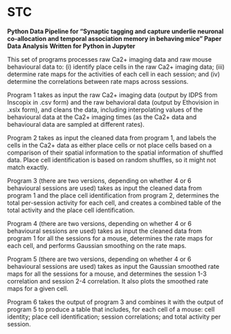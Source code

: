 # STC
**Python Data Pipeline for “Synaptic tagging and capture underlie neuronal co-allocation and temporal association memory in behaving mice” Paper Data Analysis**
**Written for Python in Jupyter** 


This set of programs processes raw Ca2+ imaging data and raw mouse behavioural data to: (i) identify place cells in the raw Ca2+ imaging data; (iii) determine rate maps for the activities of each cell in each session; and (iv) determine the correlations between rate maps across sessions. 

Program 1 takes as input the raw Ca2+ imaging data (output by IDPS from Inscopix in .csv form) and the raw behavioral data (output by Ethovision in .xslx form), and cleans the data, including interpolating values of the behavioural data at the Ca2+ imaging times (as the Ca2+ data and behavioural data are sampled at different rates).

Program 2 takes as input the cleaned data from program 1, and labels the cells in the Ca2+ data as either place cells or not place cells based on a comparison of their spatial information to the spatial information of shuffled data. Place cell identification is based on random shuffles, so it might not match exactly.

Program 3 (there are two versions, depending on whether 4 or 6 behavioural sessions are used) takes as input the cleaned data from program 1 and the place cell identification from program 2, determines the total per-session activity for each cell, and creates a combined table of the total activity and the place cell identification. 

Program 4 (there are two versions, depending on whether 4 or 6 behavioural sessions are used) takes as input the cleaned data from program 1 for all the sessions for a mouse, determines the rate maps for each cell, and performs Gaussian smoothing on the rate maps.  

Program 5 (there are two versions, depending on whether 4 or 6 behavioural sessions are used) takes as input the Gaussian smoothed rate maps for all the sessions for a mouse, and determines the session 1-3 correlation and session 2-4 correlation. It also plots the smoothed rate maps for a given cell.

Program 6 takes the output of program 3 and combines it with the output of program 5 to produce a table that includes, for each cell of a mouse: cell identity; place cell identification; session correlations; and total activity per session.   
